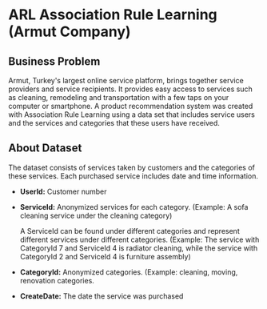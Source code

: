 
# ARL Association Rule Learning (Armut Company)

##  Business Problem

Armut, Turkey's largest online service platform, brings together service providers and service recipients. It provides easy access to services such as cleaning, remodeling and transportation with a few taps on your computer or smartphone. A product recommendation system was created with Association Rule Learning using a data set that includes service users and the services and categories that these users have received.

##  About Dataset

The dataset consists of services taken by customers and the categories of these services.
Each purchased service includes date and time information.

* **UserId:** Customer number

* **ServiceId:** Anonymized services for each category. (Example: A sofa cleaning service under the cleaning category)

  A ServiceId can be found under different categories and represent different services under different categories.
  (Example: The service with CategoryId 7 and ServiceId 4 is radiator cleaning, while the service with CategoryId 2 and ServiceId 4 is furniture assembly)

* **CategoryId:** Anonymized categories. (Example: cleaning, moving, renovation categories.

* **CreateDate:** The date the service was purchased
